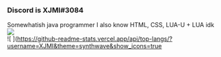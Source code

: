 ### Discord is XJMI#3084
Somewhatish java programmer 
I also know HTML, CSS, LUA-U + LUA
 idk <br>
![ ](https://komarev.com/ghpvc/?username=XJMI&style=flat-square&color=blueviolet)
<br>
![ ](https://github-readme-stats.vercel.app/api/top-langs/?username=XJMI&theme=synthwave&show_icons=true
<!--
**XJMI/XJMI** is a ✨ _special_ ✨ repository because its `README.md` (this file) appears on your GitHub profile.
